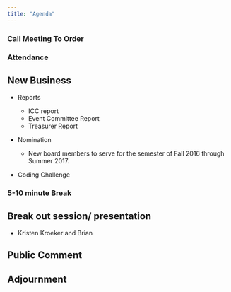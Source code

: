 ```yaml
---
title: "Agenda"
---
```


### Call Meeting To Order

### Attendance


## New Business

  * Reports
    - ICC report
    - Event Committee Report
    - Treasurer Report

  * Nomination
    * New board members to serve for the semester of Fall 2016 through Summer 2017.


  * Coding Challenge


### 5-10 minute Break

## Break out session/ presentation
  - Kristen Kroeker and Brian

## Public Comment

## Adjournment
